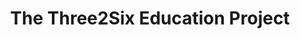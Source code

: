 ---
  title: The Three2Six Education Project
  description: A bridging program for refugee children
  latitude: -26.171979
  longitude: 28.076848
  cards:
    - poi-033-card-001.md
    - poi-033-card-002.md
    - poi-033-card-003.md
    - poi-033-card-004.md
    - poi-033-card-005.md
    - poi-033-card-006.md
    - poi-033-card-007.md
  themes:
    - Marist Brothers' History
    - Ethos
    - Champagnat
    - Grounds and Buildings
    - Learning
    - Traditions and Innovations
    - Socio-Political Context
    - Stories
---